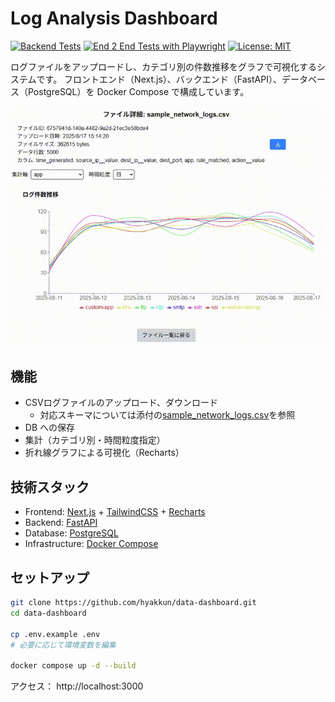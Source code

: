# Log Analysis Dashboard

[![Backend Tests](https://github.com/hyakkun/data-dashboard/actions/workflows/backend-tests.yml/badge.svg)](https://github.com/hyakkun/data-dashboard/actions/workflows/backend-tests.yml)
[![End 2 End Tests with Playwright](https://github.com/hyakkun/data-dashboard/actions/workflows/e2e-tests.yml/badge.svg)](https://github.com/hyakkun/data-dashboard/actions/workflows/e2e-tests.yml)
[![License: MIT](https://img.shields.io/badge/License-MIT-yellow.svg)](/LICENSE)

ログファイルをアップロードし、カテゴリ別の件数推移をグラフで可視化するシステムです。
フロントエンド（Next.js）、バックエンド（FastAPI）、データベース（PostgreSQL）を Docker Compose で構成しています。

![アプリのデモ](demo.gif)

## 機能

* CSVログファイルのアップロード、ダウンロード
  * 対応スキーマについては添付の[sample_network_logs.csv](/sample_network_logs.csv)を参照
* DB への保存
* 集計（カテゴリ別・時間粒度指定）
* 折れ線グラフによる可視化（Recharts）

## 技術スタック

* Frontend: [Next.js](https://nextjs.org/) + [TailwindCSS](https://tailwindcss.com/) + [Recharts](https://recharts.org/)
* Backend: [FastAPI](https://fastapi.tiangolo.com/)
* Database: [PostgreSQL](https://www.postgresql.org/)
* Infrastructure: [Docker Compose](https://docs.docker.com/compose/)

## セットアップ

```bash
git clone https://github.com/hyakkun/data-dashboard.git
cd data-dashboard

cp .env.example .env
# 必要に応じて環境変数を編集

docker compose up -d --build
```

アクセス： http://localhost:3000